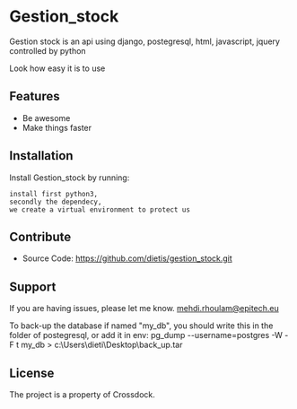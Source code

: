 # Gestion_stock

Gestion stock is an api using django, postegresql,
html, javascript, jquery controlled by python

Look how easy it is to use

Features
--------

- Be awesome
- Make things faster

Installation
------------

Install Gestion_stock by running:

    install first python3,
    secondly the dependecy,
    we create a virtual environment to protect us
    

Contribute
----------
- Source Code: https://github.com/dietis/gestion_stock.git

Support
-------

If you are having issues, please let me know.
mehdi.rhoulam@epitech.eu

To back-up the database if named "my_db", you should write this in the folder of postegresql, or add it in env:
pg_dump --username=postgres -W -F t my_db > c:\Users\dieti\Desktop\back_up.tar

License
-------

The project is a property of Crossdock.
